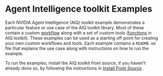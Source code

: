 <!--
SPDX-FileCopyrightText: Copyright (c) 2025, NVIDIA CORPORATION & AFFILIATES. All rights reserved.
SPDX-License-Identifier: Apache-2.0

Licensed under the Apache License, Version 2.0 (the "License");
you may not use this file except in compliance with the License.
You may obtain a copy of the License at

http://www.apache.org/licenses/LICENSE-2.0

Unless required by applicable law or agreed to in writing, software
distributed under the License is distributed on an "AS IS" BASIS,
WITHOUT WARRANTIES OR CONDITIONS OF ANY KIND, either express or implied.
See the License for the specific language governing permissions and
limitations under the License.
-->

# Agent Intelligence toolkit Examples

Each NVIDIA Agent Intelligence (AIQ) toolkit example demonstrates a particular feature or use case of the AIQ toolkit library. Most of these contain a custom [workflow](../docs/source/tutorials/index.md) along with a set of custom tools ([functions](../docs/source/workflows/functions/index.md) in AIQ toolkit). These examples can be used as a starting off point for creating your own custom workflows and tools. Each example contains a `README.md` file that explains the use case along with instructions on how to run the example.

To run the examples, install the AIQ toolkit from source, if you haven't already done so, by following the instructions in  [Install From Source](../docs/source/quick-start/installing.md#install-from-source) .
